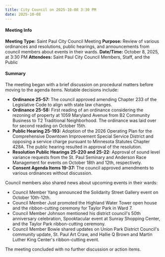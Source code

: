 ```yaml
---
title: City Council on 2025-10-08 3:30 PM
date: 2025-10-08
---
```

#### Meeting Info
**Meeting Type:** Saint Paul City Council Meeting
**Purpose:** Review of various ordinances and resolutions, public hearings, and announcements from council members about events in their wards.
**Date/Time:** October 8, 2025, at 3:30 PM
**Attendees:** Saint Paul City Council Members, Staff, and the Public

#### Summary
The meeting began with a brief discussion on procedural matters before moving to the agenda items. Notable decisions include:

* **Ordinance 25-57:** The council approved amending Chapter 233 of the Legislative Code to align with state law changes.
* **Ordinance 25-58:** First reading of an ordinance considering the rezoning of property at 1059 Maryland Avenue from B2 Community Business to T2 Traditional Neighborhood. The ordinance was laid over for second reading on October 15th.
* **Public Hearing 25-193:** Adoption of the 2026 Operating Plan for the Comprehensive Downtown Improvement Special Service District and opposing a service charge pursuant to Minnesota Statutes Chapter 428A. The public hearing resulted in approval of the resolution.
* **Resolution Public Hearings 25-220 and 25-22:** Approval of sound level variance requests from the St. Paul Seminary and Anderson Race Management for events on October 18th and 12th, respectively.
* **Consent Agenda Items 19-37:** The council approved amendments to various ordinances without discussion.

Council members also shared news about upcoming events in their wards:

* Council Member Yang announced the Solidarity Street Gallery event on October 10th-12th.
* Council Member Just promoted the Highland Water Tower open house and the ribbon-cutting ceremony for Taylor Park in Ward 7.
* Council Member Johnson mentioned his district council's 50th anniversary celebration, Spooktacular event at Sunray Shopping Center, and the Taylor Park ribbon-cutting ceremony.
* Council Member Bowie shared updates on Union Park District Council's community update, St. Paul Art Craw, and Hallie Q Brown and Martin Luther King Center's ribbon-cutting event.

The meeting concluded with no further discussion or action items.

